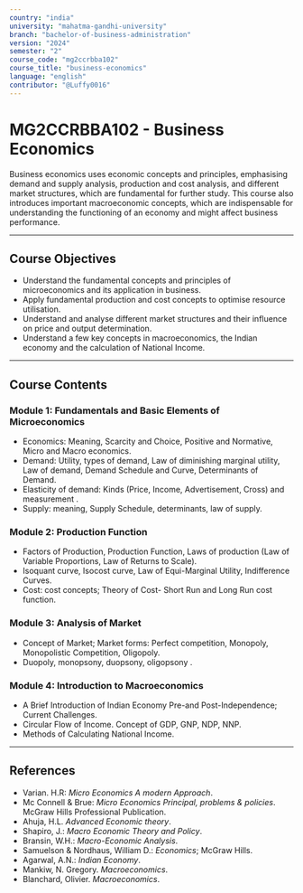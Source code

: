 ```yaml
---
country: "india"
university: "mahatma-gandhi-university"
branch: "bachelor-of-business-administration"
version: "2024"
semester: "2"
course_code: "mg2ccrbba102"
course_title: "business-economics"
language: "english"
contributor: "@Luffy0016"
---
```

# MG2CCRBBA102 - Business Economics

 Business economics uses economic concepts and principles, emphasising demand and supply analysis, production and cost analysis, and different market structures, which are fundamental for further study.  This course also introduces important macroeconomic concepts, which are indispensable for understanding the functioning of an economy and might affect business performance.  

---
## Course Objectives

*  Understand the fundamental concepts and principles of microeconomics and its application in business.  
*  Apply fundamental production and cost concepts to optimise resource utilisation.  
*  Understand and analyse different market structures and their influence on price and output determination.  
*  Understand a few key concepts in macroeconomics, the Indian economy and the calculation of National Income.  

---
## Course Contents

### Module 1: Fundamentals and Basic Elements of Microeconomics  
*  Economics: Meaning, Scarcity and Choice, Positive and Normative, Micro and Macro economics.  
*  Demand: Utility, types of demand, Law of diminishing marginal utility, Law of demand, Demand Schedule and Curve, Determinants of Demand.  
*  Elasticity of demand: Kinds (Price, Income, Advertisement, Cross) and measurement  .  
*  Supply: meaning, Supply Schedule, determinants, law of supply.  
### Module 2: Production Function  
*  Factors of Production, Production Function, Laws of production (Law of Variable Proportions, Law of Returns to Scale). 
*  Isoquant curve, Isocost curve, Law of Equi-Marginal Utility, Indifference Curves.  
* Cost: cost concepts;  Theory of Cost- Short Run and Long Run cost function. 

### Module 3: Analysis of Market  
* Concept of Market;  Market forms: Perfect competition, Monopoly, Monopolistic Competition, Oligopoly. 
* Duopoly, monopsony, duopsony, oligopsony .

### Module 4: Introduction to Macroeconomics 
* A Brief Introduction of Indian Economy Pre-and Post-Independence; Current Challenges.
* Circular Flow of Income. Concept of GDP, GNP, NDP, NNP. 
* Methods of Calculating National Income. 

---
## References
* Varian. H.R: *Micro Economics A modern Approach*. 
* Mc Connell & Brue: *Micro Economics Principal, problems & policies*. McGraw Hills Professional Publication. 
* Ahuja, H.L. *Advanced Economic theory*.
* Shapiro, J.: *Macro Economic Theory and Policy*. 
* Bransin, W.H.: *Macro-Economic Analysis*.
* Samuelson & Nordhaus, William D.: *Economics*; McGraw Hills. 
* Agarwal, A.N.: *Indian Economy*. 
* Mankiw, N. Gregory. *Macroeconomics*. 
* Blanchard, Olivier. *Macroeconomics*. 